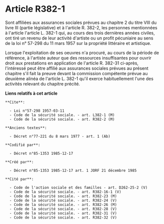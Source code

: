 # Article R382-1

Sont affiliées aux assurances sociales prévues au chapitre 2 du titre VIII du livre III (partie législative) et à l'article
R. 382-2, les personnes mentionnées à l'article l'article L. 382-1 qui, au cours des trois dernières années civiles, ont tiré
un revenu de leur activité d'artiste ou un profit pécuniaire au sens de la loi n° 57-298 du 11 mars 1957 sur la propriété
littéraire et artistique. 

Lorsque l'exploitation de ses oeuvres n'a procuré, au cours de la période de référence, à l'artiste auteur que des ressources
insuffisantes pour ouvrir droit aux prestations en application de l'article R. 382-31 ci-après, l'intéressé peut être affilié
aux assurances sociales prévues au présent chapitre s'il fait la preuve devant la commission compétente prévue au deuxième
alinéa de l'article L. 382-1 qu'il exerce habituellement l'une des activités relevant du chapitre précité.

**Liens relatifs à cet article**

	**Cite**:

	  - Loi n°57-298 1957-03-11
	  - Code de la sécurité sociale. - art. L382-1 (M)
	  - Code de la sécurité sociale. - art. R382-2 (M)

	**Anciens textes**:

	  - Décret n°77-221 du 8 mars 1977 - art. 1 (Ab)

	**Codifié par**:

	  - Décret n°85-1353 1985-12-17

	**Créé par**:

	  - Décret n°85-1353 1985-12-17 art. 1 JORF 21 décembre 1985

	**Cité par**:

	  - Code de l'action sociale et des familles - art. D262-25-2 (V)
	  - Code de la sécurité sociale. - art. R382-16-1 (V)
	  - Code de la sécurité sociale. - art. R382-23 (M)
	  - Code de la sécurité sociale. - art. R382-24 (V)
	  - Code de la sécurité sociale. - art. R382-26 (M)
	  - Code de la sécurité sociale. - art. R382-28 (V)
	  - Code de la sécurité sociale. - art. R382-31 (V)
	  - Code de la sécurité sociale. - art. R382-32 (V)
